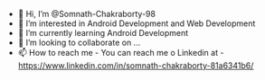 - 👋 Hi, I’m @Somnath-Chakraborty-98
- 👀 I’m interested in Android Development and Web Development
- 🌱 I’m currently learning Android Development
- 💞️ I’m looking to collaborate on ...
- 📫 How to reach me - You can reach me o Linkedin at - https://www.linkedin.com/in/somnath-chakraborty-81a6341b6/

<!---
Somnath-Chakraborty-98/Somnath-Chakraborty-98 is a ✨ special ✨ repository because its `README.md` (this file) appears on your GitHub profile.
You can click the Preview link to take a look at your changes.
--->
